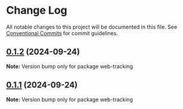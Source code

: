# Change Log

All notable changes to this project will be documented in this file.
See [Conventional Commits](https://conventionalcommits.org) for commit guidelines.

## [0.1.2](https://github.com/illusionGD/web-tracking/compare/v0.1.1...v0.1.2) (2024-09-24)

**Note:** Version bump only for package web-tracking

## [0.1.1](https://github.com/illusionGD/web-tracking/compare/v0.1.1-alpha.0...v0.1.1) (2024-09-24)

**Note:** Version bump only for package web-tracking
